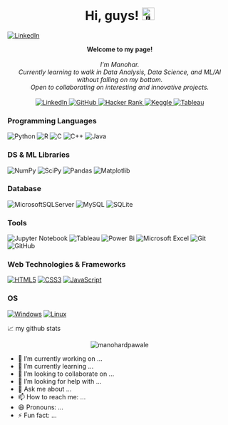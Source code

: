 <h1 align="center">Hi, guys! <img src="https://github.com/wervlad/wervlad/assets/24524555/766d336d-b87d-44ba-807c-c51de2bc6b4d" width="28px" alt="👋"></h1>

[![LinkedIn](https://img.shields.io/badge/linkedin-%230077B5.svg?style=for-the-badge&logo=linkedin&logoColor=white)](https://www.linkedin.com/in/manohardpawale)

<p align="center">
    <b>Welcome to my page!</b><br><br>
    <i>
        I'm Manohar.<br>
        Currently learning to walk in Data Analysis, Data Science, and ML/AI without falling on my bottom.<br>
        Open to collaborating on interesting and innovative projects.<br>
    </i><br>
    <!-- Linkedin -->
    <a href="https://www.linkedin.com/in/manohardpawale">
        <img src="https://img.shields.io/badge/LinkedIn-blue?style=flat-square&logo=linkedin" alt="LinkedIn">
    </a> 
    <!-- GitHub -->
    <a href="https://www.linkedin.com/in/manohardpawale">
        <img src="https://img.shields.io/badge/GitHub-blue?style=flat-square&logo=GitHub" alt="GitHub">
    </a> 
    <!-- Hacker Rank -->
    <a href="https://www.linkedin.com/in/manohardpawale">
        <img src="https://img.shields.io/badge/Hackerrank-blue?style=flat-square&logo=Hackerrank" alt="Hacker Rank">
    </a> 
    <!-- Keggle -->
    <a href="https://www.linkedin.com/in/manohardpawale">
        <img src="https://img.shields.io/badge/Keggle-blue?style=flat-square&logo=keggle" alt="Keggle">
    </a>
    <!-- Tableau -->
    <a href="https://www.linkedin.com/in/manohardpawale">
        <img src="https://img.shields.io/badge/Tableau-blue?style=flat-square&logo=Tableau" alt="Tableau">
    </a> 
</p>

### Programming Languages
![Python](https://img.shields.io/badge/python-3670A0?style=for-the-badge&logo=python&logoColor=ffdd54)
![R](https://img.shields.io/badge/r-%23276DC3.svg?style=for-the-badge&logo=r&logoColor=white)
![C](https://img.shields.io/badge/c-%2300599C.svg?style=for-the-badge&logo=c&logoColor=white)
![C++](https://img.shields.io/badge/c++-%2300599C.svg?style=for-the-badge&logo=c%2B%2B&logoColor=white)
![Java](https://img.shields.io/badge/java-%23ED8B00.svg?style=for-the-badge&logo=openjdk&logoColor=white)

### DS & ML Libraries
![NumPy](https://img.shields.io/badge/numpy-%23013243.svg?style=for-the-badge&logo=numpy&logoColor=white)
![SciPy](https://img.shields.io/badge/SciPy-%230C55A5.svg?style=for-the-badge&logo=scipy&logoColor=%white)
![Pandas](https://img.shields.io/badge/pandas-%23150458.svg?style=for-the-badge&logo=pandas&logoColor=white)
![Matplotlib](https://img.shields.io/badge/Matplotlib-black.svg?style=for-the-badge&logo=Matplotlib&logoColor=Red)

### Database
![MicrosoftSQLServer](https://img.shields.io/badge/MS%20SQL-CC2927?style=for-the-badge&logo=microsoft%20sql%20server&logoColor=white)
![MySQL](https://img.shields.io/badge/mysql-%2300f.svg?style=for-the-badge&logo=mysql&logoColor=white)
![SQLite](https://img.shields.io/badge/sqlite-%2307405e.svg?style=for-the-badge&logo=sqlite&logoColor=white)

### Tools
![Jupyter Notebook](https://img.shields.io/badge/jupyter-%23FA0F00.svg?style=for-the-badge&logo=jupyter&logoColor=white)
![Tableau](https://img.shields.io/badge/Tableau-efefef?style=for-the-badge&logo=Tableau)
![Power Bi](https://img.shields.io/badge/power_bi-F2C811?style=for-the-badge&logo=powerbi&logoColor=black)
![Microsoft Excel](https://img.shields.io/badge/Microsoft_Excel-217346?style=for-the-badge&logo=microsoft-excel&logoColor=white)
![Git](https://img.shields.io/badge/git-%23F05033.svg?style=for-the-badge&logo=git&logoColor=white)
![GitHub](https://img.shields.io/badge/github-%23121011.svg?style=for-the-badge&logo=github&logoColor=white)


### Web Technologies & Frameworks
[![HTML5](https://img.shields.io/badge/html5-black?style=for-the-badge&logo=html5)](https://hub.docker.com/u/manohardpawale)
[![CSS3](https://img.shields.io/badge/css3-black?style=for-the-badge&logo=css3)](https://hub.docker.com/u/manohardpawale)
[![JavaScript](https://img.shields.io/badge/javascript-black?style=for-the-badge&logo=javascript)](https://hub.docker.com/u/manohardpawale)


### OS
[![Windows](https://img.shields.io/badge/Windows-black?style=for-the-badge&logo=Windows)](https://github.com/manohardpawale)
[![Linux](https://img.shields.io/badge/linux-black?style=for-the-badge&logo=Linux)](https://github.com/manohardpawale)


📈 my github stats

<p align="center"> <img src="https://github-readme-stats.vercel.app/api?username=manohardpawale&show_icons=true&theme=gotham" alt="manohardpawale" />


<!--
<p align="center">
  <a href="https://github.com/manohardpawale">
    <img src="https://komarev.com/ghpvc/?username=manohardpawale&color=blue&style=flat)" />
  </a>
</p>
-->


- 🔭 I’m currently working on ...
- 🌱 I’m currently learning ...
- 👯 I’m looking to collaborate on ...
- 🤔 I’m looking for help with ...
- 💬 Ask me about ...
- 📫 How to reach me: ...
- 😄 Pronouns: ...
- ⚡ Fun fact: ...


